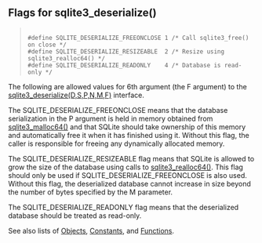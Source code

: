 ## Flags for sqlite3\_deserialize()




> ```
> 
> #define SQLITE_DESERIALIZE_FREEONCLOSE 1 /* Call sqlite3_free() on close */
> #define SQLITE_DESERIALIZE_RESIZEABLE  2 /* Resize using sqlite3_realloc64() */
> #define SQLITE_DESERIALIZE_READONLY    4 /* Database is read-only */
> 
> ```



The following are allowed values for 6th argument (the F argument) to
the [sqlite3\_deserialize(D,S,P,N,M,F)](../c3ref/deserialize.html) interface.


The SQLITE\_DESERIALIZE\_FREEONCLOSE means that the database serialization
in the P argument is held in memory obtained from [sqlite3\_malloc64()](../c3ref/free.html)
and that SQLite should take ownership of this memory and automatically
free it when it has finished using it. Without this flag, the caller
is responsible for freeing any dynamically allocated memory.


The SQLITE\_DESERIALIZE\_RESIZEABLE flag means that SQLite is allowed to
grow the size of the database using calls to [sqlite3\_realloc64()](../c3ref/free.html). This
flag should only be used if SQLITE\_DESERIALIZE\_FREEONCLOSE is also used.
Without this flag, the deserialized database cannot increase in size beyond
the number of bytes specified by the M parameter.


The SQLITE\_DESERIALIZE\_READONLY flag means that the deserialized database
should be treated as read\-only.


See also lists of
 [Objects](../c3ref/objlist.html),
 [Constants](../c3ref/constlist.html), and
 [Functions](../c3ref/funclist.html).


